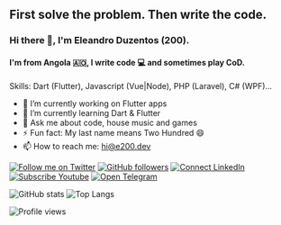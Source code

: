 ## First solve the problem. Then write the code.

### Hi there 👋, I'm Eleandro Duzentos (200).
#### I'm from Angola 🇦🇴, I write code 💻 and sometimes play CoD.

Skills: Dart (Flutter), Javascript (Vue|Node), PHP (Laravel), C# (WPF)...

- 🔭 I’m currently working on Flutter apps
- 🌱 I’m currently learning Dart & Flutter
- 💬 Ask me about code, house music and games
- ⚡ Fun fact: My last name means Two Hundred 😄
- 📫 How to reach me: [hi@e200.dev](mailto:hi@e200.dev)

[![Follow me on Twitter](https://img.shields.io/twitter/follow/iam_e200?style=social)](https://twitter.com/iam_e200)
[![GitHub followers](https://img.shields.io/github/followers/e200?style=social)](https://img.shields.io/github/followers/e200?style=social)
[![Connect LinkedIn](https://img.shields.io/badge/LinkedIn-Connect-informational?style=social&logo=linkedin)](https://www.linkedin.com/in/iam-e200/)
[![Subscribe Youtube](https://img.shields.io/badge/Youtube-Subscribe-informational?style=social&logo=youtube)](https://www.youtube.com/channel/UCdHPUOS_QF3bCPQnd4_zD8w)
[![Open Telegram](https://img.shields.io/badge/Telegram-Open-informational?style=social&logo=telegram)](https://t.me/qromos)

![GitHub stats](https://github-readme-stats.vercel.app/api?username=e200&show_icons=true&hide_title=true)
![Top Langs](https://github-readme-stats.vercel.app/api/top-langs/?username=e200&layout=compact&hide_title=true)

![Profile views](https://gpvc.arturio.dev/e200)

